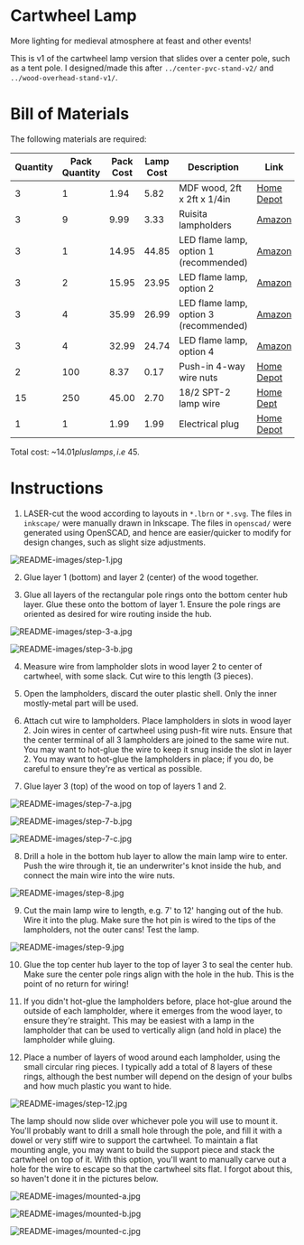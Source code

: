 # Cartwheel Lamp

More lighting for medieval atmosphere at feast and other events!

This is v1 of the cartwheel lamp version that slides over a center pole, such
as a tent pole. I designed/made this after `../center-pvc-stand-v2/` and
`../wood-overhead-stand-v1/`.

# Bill of Materials

The following materials are required:

| Quantity | Pack Quantity | Pack Cost | Lamp Cost | Description | Link | 
| -------- | ------------- | --------- | ---------- | ----------- | ---- |
| 3 | 1 | 1.94 | 5.82 | MDF wood, 2ft x 2ft x 1/4in | [Home Depot](https://www.homedepot.com/p/1-4-in-x-2-ft-x-2-ft-Medium-Density-Fiber-Board-1508102/205881910) |
| 3 | 9 | 9.99 | 3.33 | Ruisita lampholders | [Amazon](https://smile.amazon.com/gp/product/B07PMJ48TX/ref=ppx_yo_dt_b_asin_title_o03_s00?ie=UTF8&psc=1) |
| 3 | 1 | 14.95 | 44.85 | LED flame lamp, option 1 (recommended) | [Amazon](https://smile.amazon.com/gp/product/B07PXM7K2D/ref=ppx_yo_dt_b_asin_title_o00_s01?ie=UTF8&psc=1) |
| 3 | 2 | 15.95 | 23.95 | LED flame lamp, option 2 | [Amazon](https://smile.amazon.com/gp/product/B0791BWFCL/ref=ppx_yo_dt_b_asin_title_o00_s01?ie=UTF8&psc=1) |
| 3 | 4 | 35.99 | 26.99 | LED flame lamp, option 3 (recommended) | [Amazon](https://smile.amazon.com/gp/product/B07VHZ4M2Y/ref=ppx_yo_dt_b_asin_title_o01_s00?ie=UTF8&psc=1) |
| 3 | 4 | 32.99 | 24.74 | LED flame lamp, option 4 | [Amazon](https://smile.amazon.com/gp/product/B07PSFXNC3/ref=ppx_yo_dt_b_asin_title_o01_s01?ie=UTF8&psc=1) |
| 2 | 100 | 8.37 | 0.17 | Push-in 4-way wire nuts | [Home Depot](https://www.homedepot.com/p/Ideal-34-Yellow-In-Sure-4-Port-Connector-100-Pack-30-1034P/202894312) |
| 15 | 250 | 45.00 | 2.70 | 18/2 SPT-2 lamp wire | [Home Dept](https://www.homedepot.com/p/Southwire-250-ft-18-2-Silver-Stranded-CU-SPT-1-Lamp-Wire-56176344/202316595) |
| 1 | 1 | 1.99 | 1.99 | Electrical plug | [Home Depot](https://www.homedepot.com/p/Leviton-15-Amp-125-Volt-2-Pole-2-Wire-Polarized-Plug-White-R62-00101-0WH/302183191) |

Total cost: ~$14.01 plus lamps, i.e ~$45.

# Instructions

1. LASER-cut the wood according to layouts in `*.lbrn` or `*.svg`. The files in
`inkscape/` were manually drawn in Inkscape. The files in `openscad/` were
generated using OpenSCAD, and hence are easier/quicker to modify for design
changes, such as slight size adjustments.

![README-images/step-1.jpg](README-images/step-1.jpg)

2. Glue layer 1 (bottom) and layer 2 (center) of the wood together.

3. Glue all layers of the rectangular pole rings onto the bottom center hub
layer. Glue these onto the bottom of layer 1. Ensure the pole rings are
oriented as desired for wire routing inside the hub.

![README-images/step-3-a.jpg](README-images/step-3-a.jpg)

![README-images/step-3-b.jpg](README-images/step-3-b.jpg)

4. Measure wire from lampholder slots in wood layer 2 to center of cartwheel,
with some slack. Cut wire to this length (3 pieces).

5. Open the lampholders, discard the outer plastic shell. Only the inner
mostly-metal part will be used.

6. Attach cut wire to lampholders. Place lampholders in slots in wood layer 2.
Join wires in center of cartwheel using push-fit wire nuts. Ensure that the
center terminal of all 3 lampholders are joined to the same wire nut. You may
want to hot-glue the wire to keep it snug inside the slot in layer 2. You may
want to hot-glue the lampholders in place; if you do, be careful to ensure
they're as vertical as possible.

7. Glue layer 3 (top) of the wood on top of layers 1 and 2.

![README-images/step-7-a.jpg](README-images/step-7-a.jpg)

![README-images/step-7-b.jpg](README-images/step-7-b.jpg)

![README-images/step-7-c.jpg](README-images/step-7-c.jpg)

8. Drill a hole in the bottom hub layer to allow the main lamp wire to enter.
Push the wire through it, tie an underwriter's knot inside the hub, and connect
the main wire into the wire nuts.

![README-images/step-8.jpg](README-images/step-8.jpg)

9. Cut the main lamp wire to length, e.g. 7' to 12' hanging out of the hub.
Wire it into the plug. Make sure the hot pin is wired to the tips of the
lampholders, not the outer cans! Test the lamp.

![README-images/step-9.jpg](README-images/step-9.jpg)

10. Glue the top center hub layer to the top of layer 3 to seal the center hub.
Make sure the center pole rings align with the hole in the hub. This is the
point of no return for wiring!

11. If you didn't hot-glue the lampholders before, place hot-glue around the
outside of each lampholder, where it emerges from the wood layer, to ensure
they're straight. This may be easiest with a lamp in the lampholder that can be
used to vertically align (and hold in place) the lampholder while gluing.

12. Place a number of layers of wood around each lampholder, using the small
circular ring pieces. I typically add a total of 8 layers of these rings,
although the best number will depend on the design of your bulbs and how much
plastic you want to hide.

![README-images/step-12.jpg](README-images/step-12.jpg)

The lamp should now slide over whichever pole you will use to mount it. You'll
probably want to drill a small hole through the pole, and fill it with a dowel
or very stiff wire to support the cartwheel. To maintain a flat mounting angle,
you may want to build the support piece and stack the cartwheel on top of it.
With this option, you'll want to manually carve out a hole for the wire to
escape so that the cartwheel sits flat. I forgot about this, so haven't done it
in the pictures below.

![README-images/mounted-a.jpg](README-images/mounted-a.jpg)

![README-images/mounted-b.jpg](README-images/mounted-b.jpg)

![README-images/mounted-c.jpg](README-images/mounted-c.jpg)

